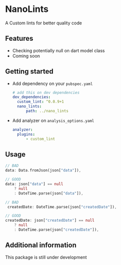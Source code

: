<!-- 
This README describes the package. If you publish this package to pub.dev,
this README's contents appear on the landing page for your package.

For information about how to write a good package README, see the guide for
[writing package pages](https://dart.dev/guides/libraries/writing-package-pages). 

For general information about developing packages, see the Dart guide for
[creating packages](https://dart.dev/guides/libraries/create-library-packages)
and the Flutter guide for
[developing packages and plugins](https://flutter.dev/developing-packages). 
-->

# NanoLints
A Custom lints for better quality code

## Features
- Checking potentially null on dart model class
- Coming soon


## Getting started

- Add dependency on your `pubspec.yaml`
  
  ```yaml
  # add this on dev dependencies
  dev_dependencies:
    custom_lint: ^0.0.9+1
    nano_lints:
        path: ../nano_lints

  ```

- Add analyzer on `analysis_options.yaml`
  
  ```yaml
  analyzer:
    plugins:
        - custom_lint
  ```

## Usage

```dart
// BAD
data: Data.fromJson(json["data"]),

// GOOD
data: json["data"] == null
    ? null
    : DateTime.parse(json["data"]),
```

```dart
// BAD
 createdDate: DateTime.parse(json["createdDate"]),

// GOOD
createdDate: json["createdDate"] == null
    ? null
    : DateTime.parse(json["createdDate"]),
```

## Additional information

This package is still under development
